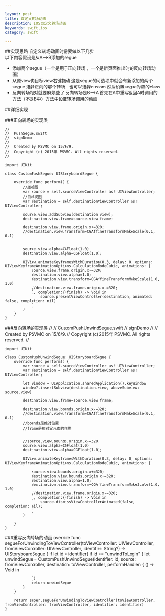 ```yaml
---

layout: post
title: 自定义转场动画
description: IOS自定义转场动画
keywords: swift,ios
category: swift

---
```


##实现思路
自定义转场动画时需要做以下几步   
以下内容假设是从A-->B添加的segue

- 添加两个segue（一个是用于正向转场 ，一个是新页面推出时的反向转场动画）
- 从原view向目标view右键拖动 这是segue的可选项中就会有新添加的两个segue 选择正向的那个转场，也可以选择custom 然后设置segue对应的class
- 反向转场相对就要麻烦些了 反向转场是B-->A 首先在A中重写返回A时调用的方法（不是B中）方法中设置转场调用的动画

##详细实现

###正向转场的实现类

	//
	//  PushSegue.swift
	//  signDemo
	//
	//  Created by PSVMC on 15/6/9.
	//  Copyright (c) 2015年 PSVMC. All rights reserved.
	//

	import UIKit

	class CustomPushSegue: UIStoryboardSegue {
	    
	    override func perform() {
	        //原视图
	        var source = self.sourceViewController as! UIViewController;
	        //目标视图
	        var destination = self.destinationViewController as! UIViewController;
	        
	        source.view.addSubview(destination.view);
	        destination.view.frame=source.view.frame;
	        
	        destination.view.frame.origin.x+=320;
	        //destination.view.transform=CGAffineTransformMakeScale(0.1, 0.1)
	        
	        
	        source.view.alpha=CGFloat(1.0)
	        destination.view.alpha=CGFloat(1.0);
	        
	        UIView.animateKeyframesWithDuration(0.3, delay: 0, options: UIViewKeyframeAnimationOptions.CalculationModeCubic, animations: {
	            source.view.frame.origin.x-=320;
	            destination.view.alpha=1.0;
	            destination.view.transform=CGAffineTransformMakeScale(1.0, 1.0)
	            //destination.view.frame.origin.x-=320;
	            }, completion:{(finish) -> Void in
	                source.presentViewController(destination, animated: false, completion: nil)
	            }
	        )
	    }
	}
	
###反向转场的实现类
	//
	//  CustomPushUnwindSegue.swift
	//  signDemo
	//
	//  Created by PSVMC on 15/6/9.
	//  Copyright (c) 2015年 PSVMC. All rights reserved.
	//

	import UIKit

	class CustomPushUnwindSegue: UIStoryboardSegue {
	    override func perform() {
	        var source = self.sourceViewController as! UIViewController;
	        var destination = self.destinationViewController as! UIViewController;
	        
	        let window = UIApplication.sharedApplication().keyWindow
	        window?.insertSubview(destination.view, aboveSubview: source.view)
	        
	        destination.view.frame=source.view.frame;
	        
	        destination.view.bounds.origin.x-=320;
	        //destination.view.transform=CGAffineTransformMakeScale(0.1, 0.1)
	        //bounds是绝对位置
	        //frame是相对父元素的位置
	        
	        
	        //source.view.bounds.origin.x-=320;
	        source.view.alpha=CGFloat(1.0)
	        destination.view.alpha=CGFloat(1.0);
	        
	        UIView.animateKeyframesWithDuration(0.3, delay: 0, options: UIViewKeyframeAnimationOptions.CalculationModeCubic, animations: {
	            
	            source.view.bounds.origin.x+=320;
	            destination.view.bounds.origin.x+=320;
	            destination.view.alpha=1.0;
	            destination.view.transform=CGAffineTransformMakeScale(1.0, 1.0)
	            //destination.view.frame.origin.x-=320;
	            }, completion:{(finish) -> Void in
	                source.dismissViewControllerAnimated(false, completion: nil);
	            }
	        )
	        
	    }
	}

###重写反向转场的动画
    override func segueForUnwindingToViewController(toViewController: UIViewController, fromViewController: UIViewController, identifier: String?) -> UIStoryboardSegue {
        if let id = identifier{
            if id == "unwindToLogin" {
                let unwindSegue = CustomPushUnwindSegue(identifier: id, source: fromViewController, destination: toViewController, performHandler: { () -> Void in
                    
                })
                return unwindSegue
            }
        }
        
        return super.segueForUnwindingToViewController(toViewController, fromViewController: fromViewController, identifier: identifier)
    }
